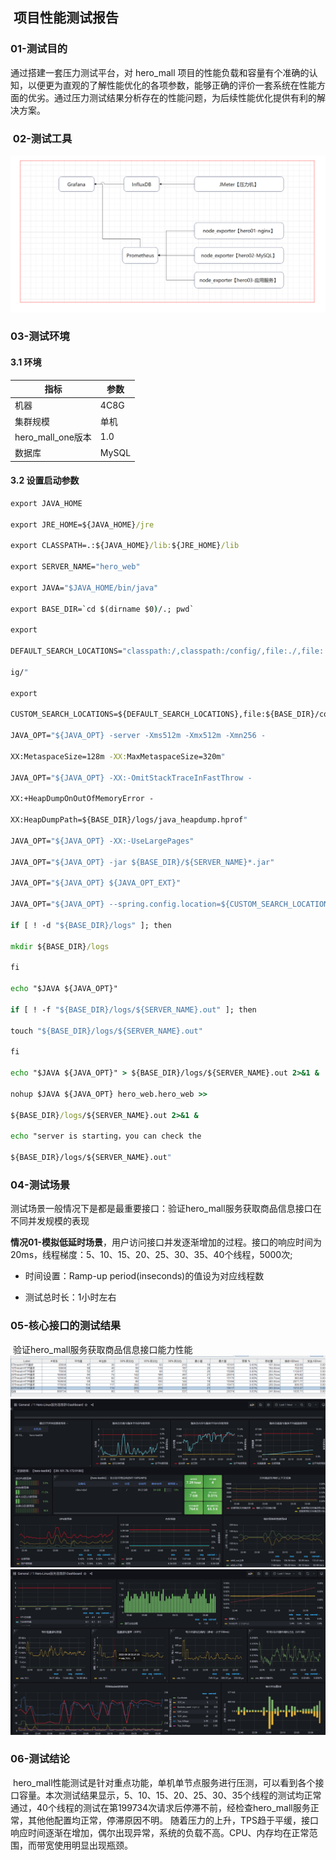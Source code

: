 ##  项目性能测试报告
### 01-测试目的
通过搭建一套压力测试平台，对 hero_mall 项目的性能负载和容量有个准确的认知，以便更为直观的了解性能优化的各项参数，能够正确的评价一套系统在性能方面的优劣。通过压力测试结果分析存在的性能问题，为后续性能优化提供有利的解决方案。
###  02-测试工具
![测试工具.png](img/%E6%B5%8B%E8%AF%95%E5%B7%A5%E5%85%B7.png)

### 03-测试环境
#### 3.1 环境

| 指标 |参数 |
| --- | --- |
| 机器|4C8G  |
| 集群规模 |单机  |
| hero_mall_one版本 |1.0  |
| 数据库 |MySQL  |
#### 3.2 设置启动参数
```cmd
export JAVA_HOME

export JRE_HOME=${JAVA_HOME}/jre

export CLASSPATH=.:${JAVA_HOME}/lib:${JRE_HOME}/lib

export SERVER_NAME="hero_web"

export JAVA="$JAVA_HOME/bin/java"

export BASE_DIR=`cd $(dirname $0)/.; pwd`

export

DEFAULT_SEARCH_LOCATIONS="classpath:/,classpath:/config/,file:./,file:./conf

ig/"

export

CUSTOM_SEARCH_LOCATIONS=${DEFAULT_SEARCH_LOCATIONS},file:${BASE_DIR}/conf/

JAVA_OPT="${JAVA_OPT} -server -Xms512m -Xmx512m -Xmn256 -

XX:MetaspaceSize=128m -XX:MaxMetaspaceSize=320m"

JAVA_OPT="${JAVA_OPT} -XX:-OmitStackTraceInFastThrow -

XX:+HeapDumpOnOutOfMemoryError -

XX:HeapDumpPath=${BASE_DIR}/logs/java_heapdump.hprof"

JAVA_OPT="${JAVA_OPT} -XX:-UseLargePages"

JAVA_OPT="${JAVA_OPT} -jar ${BASE_DIR}/${SERVER_NAME}*.jar"

JAVA_OPT="${JAVA_OPT} ${JAVA_OPT_EXT}"

JAVA_OPT="${JAVA_OPT} --spring.config.location=${CUSTOM_SEARCH_LOCATIONS}"

if [ ! -d "${BASE_DIR}/logs" ]; then

mkdir ${BASE_DIR}/logs

fi

echo "$JAVA ${JAVA_OPT}"

if [ ! -f "${BASE_DIR}/logs/${SERVER_NAME}.out" ]; then

touch "${BASE_DIR}/logs/${SERVER_NAME}.out"

fi

echo "$JAVA ${JAVA_OPT}" > ${BASE_DIR}/logs/${SERVER_NAME}.out 2>&1 &

nohup $JAVA ${JAVA_OPT} hero_web.hero_web >>

${BASE_DIR}/logs/${SERVER_NAME}.out 2>&1 &

echo "server is starting，you can check the

${BASE_DIR}/logs/${SERVER_NAME}.out"

```
### 04-测试场景
测试场景一般情况下是都是最重要接口：验证hero_mall服务获取商品信息接口在不同并发规模的表现

**情况01-模拟低延时场景**，用户访问接口并发逐渐增加的过程。接口的响应时间为20ms，线程梯度：5、10、15、20、25、30、35、40个线程，5000次;

* 时间设置：Ramp-up period(inseconds)的值设为对应线程数

* 测试总时长：1小时左右

### 05-核心接口的测试结果
 验证hero_mall服务获取商品信息接口能力性能
![压测结果1.png](img/%E5%8E%8B%E6%B5%8B%E7%BB%93%E6%9E%9C.png)
![压测结果2.png](img/%E5%8E%8B%E6%B5%8B%E7%BB%93%E6%9E%9C2.png)
![压测结果3.png](img/%E5%8E%8B%E6%B5%8B%E7%BB%93%E6%9E%9C3.png)
### 06-测试结论
 hero_mall性能测试是针对重点功能，单机单节点服务进行压测，可以看到各个接口容量。本次测试结果显示，5、10、15、20、25、30、35个线程的测试均正常通过，40个线程的测试在第199734次请求后停滞不前，经检查hero_mall服务正常，其他他配置均正常，停滞原因不明。 随着压力的上升，TPS趋于平缓，接口响应时间逐渐在增加，偶尔出现异常，系统的负载不高。CPU、内存均在正常范围，而带宽使用明显出现瓶颈。





